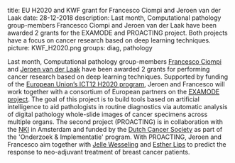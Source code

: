 title: EU H2020 and KWF grant for Francesco Ciompi and Jeroen van der Laak
date: 28-12-2018
description: Last month, Computational pathology group-members Francesco Ciompi and Jeroen van der Laak have been awarded 2 grants for the EXAMODE and PROACTING project. Both projects have a focus on cancer research based on deep learning techniques. 
picture: KWF_H2020.png
groups: diag, pathology

Last month, Computational pathology group-members [Francesco Ciompi](https://www.computationalpathologygroup.eu/members/francesco-ciompi/) and [Jeroen van der Laak](https://www.computationalpathologygroup.eu/members/jeroen-van-der-laak/) have been awarded 2 grants for performing cancer research based on deep learning techniques. Supported by funding of the [European Union’s ICT12 H2020 program](https://ec.europa.eu/programmes/horizon2020/en/), Jeroen and Francesco will work together with a consortium of European partners on the [EXAMODE project](https://www.examode.eu/). The goal of this project is to build tools based on artificial intelligence to aid pathologists in routine diagnostics via automatic analysis of digital pathology whole-slide images of cancer specimens across multiple organs. The second project (PROACTING) is in collaboration with the [NKI](https://www.nki.nl/) in Amsterdam and funded by the [Dutch Cancer Society](https://www.kwf.nl/onderzoek/subsidie-informatie/Pages/default.aspx) as part of the 'Onderzoek & Implementatie' program. With PROACTING, Jeroen and Francesco aim together with [Jelle Wesseling](https://www.nki.nl/divisions/molecular-pathology/wesseling-j-group/) and [Esther Lips](https://www.nki.nl/people/lips-esther) to predict the response to neo-adjuvant treatment of breast cancer patients.
